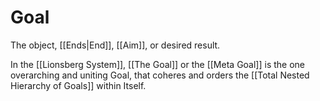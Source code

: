 # Goal
The object, [[Ends|End]], [[Aim]], or desired result.  

In the [[Lionsberg System]], [[The Goal]] or the [[Meta Goal]] is the one overarching and uniting Goal, that coheres and orders the [[Total Nested Hierarchy of Goals]] within Itself. 